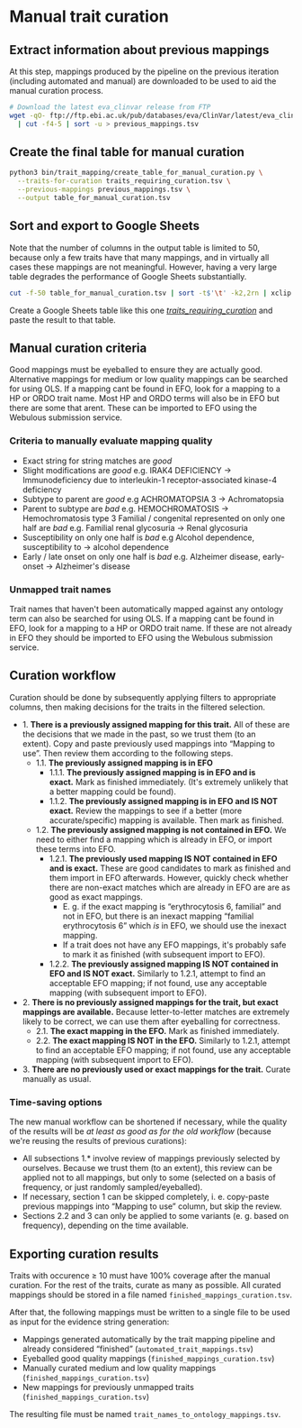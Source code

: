 # Manual trait curation



## Extract information about previous mappings

At this step, mappings produced by the pipeline on the previous iteration (including automated and manual) are
downloaded to be used to aid the manual curation process.

```bash
# Download the latest eva_clinvar release from FTP
wget -qO- ftp://ftp.ebi.ac.uk/pub/databases/eva/ClinVar/latest/eva_clinvar.txt \
  | cut -f4-5 | sort -u > previous_mappings.tsv
```



## Create the final table for manual curation

```bash
python3 bin/trait_mapping/create_table_for_manual_curation.py \
  --traits-for-curation traits_requiring_curation.tsv \
  --previous-mappings previous_mappings.tsv \
  --output table_for_manual_curation.tsv
```



## Sort and export to Google Sheets

Note that the number of columns in the output table is limited to 50, because only a few traits have that many
mappings, and in virtually all cases these mappings are not meaningful. However, having a very large table degrades
the performance of Google Sheets substantially.

```bash
cut -f-50 table_for_manual_curation.tsv | sort -t$'\t' -k2,2rn | xclip -selection clipboard
```

Create a Google Sheets table like this one
[_traits_requiring_curation_](https://docs.google.com/spreadsheets/d/1mb_ZAEwlSTLCQYBWsihxvUGWoy-otaKFq8tIxpJVT0U/)
and paste the result to that table.



## Manual curation criteria
Good mappings must be eyeballed to ensure they are actually good. Alternative mappings for medium or low quality
mappings can be searched for using OLS. If a mapping cant be found in EFO, look for a mapping to a HP or ORDO trait
name. Most HP and ORDO terms will also be in EFO but there are some that arent. These can be imported to EFO using
the Webulous submission service.

### Criteria to manually evaluate mapping quality

* Exact string for string matches are _good_
* Slight modifications are _good_ e.g. IRAK4 DEFICIENCY -> Immunodeficiency due to interleukin-1  receptor-associated
  kinase-4 deficiency
* Subtype to parent are _good_ e.g ACHROMATOPSIA 3 -> Achromatopsia
* Parent to subtype are _bad_ e.g. HEMOCHROMATOSIS -> Hemochromatosis type 3
Familial / congenital represented on only one half are _bad_ e.g. Familial renal glycosuria -> Renal glycosuria
* Susceptibility on only one half is _bad_ e.g Alcohol dependence, susceptibility to -> alcohol dependence
* Early / late onset on only one half is _bad_ e.g. Alzheimer disease, early-onset -> Alzheimer's disease

### Unmapped trait names
Trait names that haven't been automatically mapped against any ontology term can also be searched for using OLS. If a
mapping cant be found in EFO, look for a mapping to a HP or ORDO trait name. If these are not already in EFO they
should be imported to EFO using the Webulous submission service.



## Curation workflow

Curation should be done by subsequently applying filters to appropriate columns, then making decisions for the traits
in the filtered selection.

* 1\. **There is a previously assigned mapping for this trait.** All of these are the decisions that we made in the
  past, so we trust them (to an extent). Copy and paste previously used mappings into “Mapping to use”. Then review
  them according to the following steps.
  * 1.1. **The previously assigned mapping is in EFO**
    * 1.1.1. **The previously assigned mapping is in EFO and is exact.** Mark as finished immediately. (It's
      extremely unlikely that a better mapping could be found).
    * 1.1.2. **The previously assigned mapping is in EFO and IS NOT exact.** Review the mappings to see if a better
      (more accurate/specific) mapping is available. Then mark as finished.
  * 1.2. **The previously assigned mapping is not contained in EFO.** We need to either find a mapping which is
    already in EFO, or import these terms into EFO.
    * 1.2.1. **The previously used mapping IS NOT contained in EFO and is exact.** These are good candidates to mark
      as finished and them import in EFO afterwards. However, quickly check whether there are non-exact matches which
      are already in EFO are are as good as exact mappings.
      * E. g. if the exact mapping is “erythrocytosis 6, familial” and not in EFO, but there is an inexact mapping
        “familial erythrocytosis 6” which *is* in EFO, we should use the inexact mapping.
      * If a trait does not have any EFO mappings, it's probably safe to mark it as finished (with subsequent import
        to EFO).
    * 1.2.2. **The previously assigned mapping IS NOT contained in EFO and IS NOT exact.** Similarly to 1.2.1,
      attempt to find an acceptable EFO mapping; if not found, use any acceptable mapping (with subsequent import to
      EFO).
* 2\. **There is no previously assigned mappings for the trait, but exact mappings are available.** Because
  letter-to-letter matches are extremely likely to be correct, we can use them after eyeballing for correctness.
  * 2.1. **The exact mapping in the EFO.** Mark as finished immediately.
  * 2.2. **The exact mapping IS NOT in the EFO.** Similarly to 1.2.1, attempt to find an acceptable EFO mapping; if
    not found, use any acceptable mapping (with subsequent import to EFO).
* 3\. **There are no previously used or exact mappings for the trait.** Curate manually as usual.

### Time-saving options
The new manual workflow can be shortened if necessary, while the quality of the results will be _at least as good as
for the old workflow_ (because we're reusing the results of previous curations):
* All subsections 1.\* involve review of mappings previously selected by ourselves. Because we trust them (to an
  extent), this review can be applied not to all mappings, but only to some (selected on a basis of frequency, or
  just randomly sampled/eyeballed).
* If necessary, section 1 can be skipped completely, i. e. copy-paste previous mappings into “Mapping to use” column,
  but skip the review.
* Sections 2.2 and 3 can only be applied to some variants (e. g. based on frequency), depending on the time
  available.



## Exporting curation results
Traits with occurence ≥ 10 must have 100% coverage after the manual curation. For the rest of the traits, curate as
many as possible. All curated mappings should be stored in a file named `finished_mappings_curation.tsv`.
 
After that, the following mappings must be written to a single file to be used as input for the evidence string
generation:
* Mappings generated automatically by the trait mapping pipeline and already considered “finished”
  (`automated_trait_mappings.tsv`)
* Eyeballed good quality mappings (`finished_mappings_curation.tsv`)
* Manually curated medium and low quality mappings (`finished_mappings_curation.tsv`)
* New mappings for previously unmapped traits (`finished_mappings_curation.tsv`)

The resulting file must be named `trait_names_to_ontology_mappings.tsv`.
